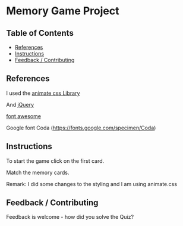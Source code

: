 # Memory Game Project

## Table of Contents

* [References](#References)
* [Instructions](#instructions)
* [Feedback / Contributing](#contributing)

## References
I used the [animate css Library](https://github.com/daneden/animate.css)

And [jQuery](https://jquery.com/)

[font awesome](https://fontawesome.com/)

Google font Coda (https://fonts.google.com/specimen/Coda) 


## Instructions


To start the game click on the first card. 

Match the memory cards.

Remark: I did some changes to the styling and I am using animate.css

## Feedback / Contributing
Feedback is welcome - how did you solve the Quiz?

